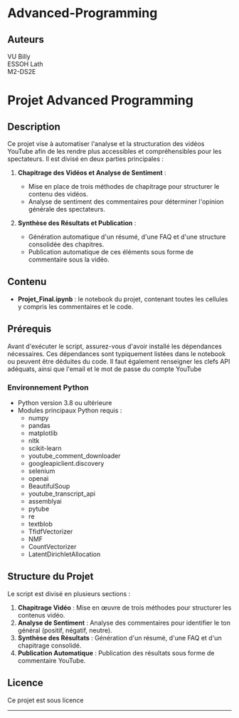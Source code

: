 # Advanced-Programming
## Auteurs

VU Billy\
ESSOH Lath\
M2-DS2E

# Projet Advanced Programming

## Description

Ce projet vise à automatiser l'analyse et la structuration des vidéos YouTube afin de les rendre plus accessibles et compréhensibles pour les spectateurs. Il est divisé en deux parties principales :

1. **Chapitrage des Vidéos et Analyse de Sentiment** :
   - Mise en place de trois méthodes de chapitrage pour structurer le contenu des vidéos.
   - Analyse de sentiment des commentaires pour déterminer l'opinion générale des spectateurs.

2. **Synthèse des Résultats et Publication** :
   - Génération automatique d'un résumé, d'une FAQ et d'une structure consolidée des chapitres.
   - Publication automatique de ces éléments sous forme de commentaire sous la vidéo.

## Contenu

- **Projet\_Final.ipynb** : le notebook du projet, contenant toutes les cellules y compris les commentaires et le code.

## Prérequis

Avant d'exécuter le script, assurez-vous d'avoir installé les dépendances nécessaires. Ces dépendances sont typiquement listées dans le notebook ou peuvent être déduites du code.
Il faut également renseigner les clefs API adéquats, ainsi que l'email et le mot de passe du compte YouTube

### Environnement Python

- Python version 3.8 ou ultérieure
- Modules principaux Python requis :
  - numpy
  - pandas
  - matplotlib
  - nltk
  - scikit-learn
  - youtube_comment_downloader
  - googleapiclient.discovery
  - selenium
  - openai
  - BeautifulSoup
  - youtube_transcript_api
  - assemblyai
  - pytube
  - re
  - textblob
  - TfidfVectorizer
  - NMF
  - CountVectorizer
  - LatentDirichletAllocation


## Structure du Projet

Le script est divisé en plusieurs sections :

1. **Chapitrage Vidéo** : Mise en œuvre de trois méthodes pour structurer les contenus vidéo.
2. **Analyse de Sentiment** : Analyse des commentaires pour identifier le ton général (positif, négatif, neutre).
3. **Synthèse des Résultats** : Génération d'un résumé, d'une FAQ et d'un chapitrage consolidé.
4. **Publication Automatique** : Publication des résultats sous forme de commentaire YouTube.


## Licence

Ce projet est sous licence

---

